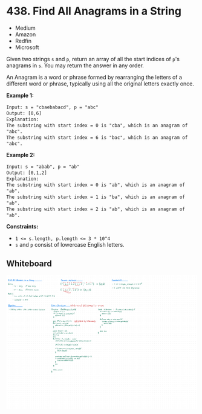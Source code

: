 # 438. Find All Anagrams in a String
- Medium
- Amazon
- Redfin
- Microsoft

Given two strings `s` and `p`, return an array of all the start indices of `p`'s
anagrams in `s`. You may return the answer in any order.

An Anagram is a word or phrase formed by rearranging the letters of a different
word or phrase, typically using all the original letters exactly once.

**Example 1:**
```
Input: s = "cbaebabacd", p = "abc"
Output: [0,6]
Explanation:
The substring with start index = 0 is "cba", which is an anagram of "abc".
The substring with start index = 6 is "bac", which is an anagram of "abc".
```

**Example 2:**
```
Input: s = "abab", p = "ab"
Output: [0,1,2]
Explanation:
The substring with start index = 0 is "ab", which is an anagram of "ab".
The substring with start index = 1 is "ba", which is an anagram of "ab".
The substring with start index = 2 is "ab", which is an anagram of "ab".
```

**Constraints:**
- `1 <= s.length, p.length <= 3 * 10^4`
- `s` and `p` consist of lowercase English letters.

## Whiteboard
![Whiteboard Image][whiteboard-image]

<!-- Refs -->
[whiteboard-image]: whiteboard.jpg
